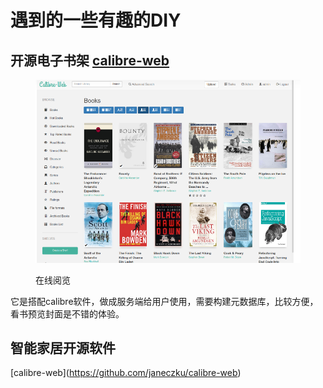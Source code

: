 # 遇到的一些有趣的DIY

## 开源电子书架  [calibre-web](https://github.com/janeczku/calibre-web)

<figure><img src="../.gitbook/assets/image.png" alt=""><figcaption><p>在线阅览</p></figcaption></figure>

它是搭配calibre软件，做成服务端给用户使用，需要构建元数据库，比较方便，看书预览封面是不错的体验。

## 智能家居开源软件 <a href="#https-baidu.com" id="https-baidu.com"></a>

\[calibre-web]\(https://github.com/janeczku/calibre-web)

